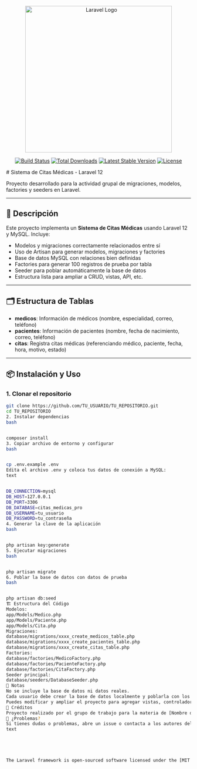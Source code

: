 <p align="center"><a href="https://laravel.com" target="_blank"><img src="https://raw.githubusercontent.com/laravel/art/master/logo-lockup/5%20SVG/2%20CMYK/1%20Full%20Color/laravel-logolockup-cmyk-red.svg" width="400" alt="Laravel Logo"></a></p>

<p align="center">
<a href="https://github.com/laravel/framework/actions"><img src="https://github.com/laravel/framework/workflows/tests/badge.svg" alt="Build Status"></a>
<a href="https://packagist.org/packages/laravel/framework"><img src="https://img.shields.io/packagist/dt/laravel/framework" alt="Total Downloads"></a>
<a href="https://packagist.org/packages/laravel/framework"><img src="https://img.shields.io/packagist/v/laravel/framework" alt="Latest Stable Version"></a>
<a href="https://packagist.org/packages/laravel/framework"><img src="https://img.shields.io/packagist/l/laravel/framework" alt="License"></a>
</p>
# Sistema de Citas Médicas - Laravel 12

Proyecto desarrollado para la actividad grupal de migraciones, modelos, factories y seeders en Laravel.

---

## 🚀 Descripción

Este proyecto implementa un **Sistema de Citas Médicas** usando Laravel 12 y MySQL. Incluye:

- Modelos y migraciones correctamente relacionados entre sí
- Uso de Artisan para generar modelos, migraciones y factories
- Base de datos MySQL con relaciones bien definidas
- Factories para generar 100 registros de prueba por tabla
- Seeder para poblar automáticamente la base de datos
- Estructura lista para ampliar a CRUD, vistas, API, etc.

---

## 🗂️ Estructura de Tablas

- **medicos**: Información de médicos (nombre, especialidad, correo, teléfono)
- **pacientes**: Información de pacientes (nombre, fecha de nacimiento, correo, teléfono)
- **citas**: Registra citas médicas (referenciando médico, paciente, fecha, hora, motivo, estado)

---

## 📦 Instalación y Uso

### 1. Clonar el repositorio

```bash
git clone https://github.com/TU_USUARIO/TU_REPOSITORIO.git
cd TU_REPOSITORIO
2. Instalar dependencias
bash


composer install
3. Copiar archivo de entorno y configurar
bash


cp .env.example .env
Edita el archivo .env y coloca tus datos de conexión a MySQL:
text


DB_CONNECTION=mysql
DB_HOST=127.0.0.1
DB_PORT=3306
DB_DATABASE=citas_medicas_pro
DB_USERNAME=tu_usuario
DB_PASSWORD=tu_contraseña
4. Generar la clave de la aplicación
bash


php artisan key:generate
5. Ejecutar migraciones
bash


php artisan migrate
6. Poblar la base de datos con datos de prueba
bash


php artisan db:seed
🏗️ Estructura del Código
Modelos:
app/Models/Medico.php
app/Models/Paciente.php
app/Models/Cita.php
Migraciones:
database/migrations/xxxx_create_medicos_table.php
database/migrations/xxxx_create_pacientes_table.php
database/migrations/xxxx_create_citas_table.php
Factories:
database/factories/MedicoFactory.php
database/factories/PacienteFactory.php
database/factories/CitaFactory.php
Seeder principal:
database/seeders/DatabaseSeeder.php
📝 Notas
No se incluye la base de datos ni datos reales.
Cada usuario debe crear la base de datos localmente y poblarla con los comandos migrate y db:seed.
Puedes modificar y ampliar el proyecto para agregar vistas, controladores, autenticación, API, etc.
📄 Créditos
Proyecto realizado por el grupo de trabajo para la materia de [Nombre de la materia/profesor].
🐛 ¿Problemas?
Si tienes dudas o problemas, abre un issue o contacta a los autores del repositorio.
text





The Laravel framework is open-sourced software licensed under the [MIT license](https://opensource.org/licenses/MIT).

